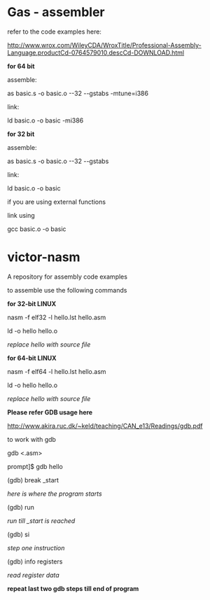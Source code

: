 Gas - assembler
===============

refer to the code examples here:

http://www.wrox.com/WileyCDA/WroxTitle/Professional-Assembly-Language.productCd-0764579010,descCd-DOWNLOAD.html

**for 64 bit**

assemble:

as basic.s -o basic.o --32 --gstabs -mtune=i386

link:

ld basic.o -o basic -mi386

**for 32 bit**

assemble:

as basic.s -o basic.o --32 --gstabs 

link:

ld basic.o -o basic 

if you are using external functions

link using

gcc basic.o -o basic






victor-nasm
===========

A repository for assembly code examples

to assemble use the following commands

**for 32-bit LINUX**

nasm -f elf32 -l hello.lst hello.asm

ld -o hello hello.o

*replace hello with source file*

**for 64-bit LINUX**

nasm -f elf64 -l hello.lst hello.asm

ld -o hello hello.o


*replace hello with source file*

**Please refer GDB usage here**

http://www.akira.ruc.dk/~keld/teaching/CAN_e13/Readings/gdb.pdf

to work with gdb

gdb <.asm>

prompt]$ gdb hello

(gdb) break _start 

*here is where the program starts*

(gdb) run

*run till _start is reached*

(gdb) si

*step one instruction*

(gdb) info registers

*read register data*

**repeat last two gdb steps till end of program**
